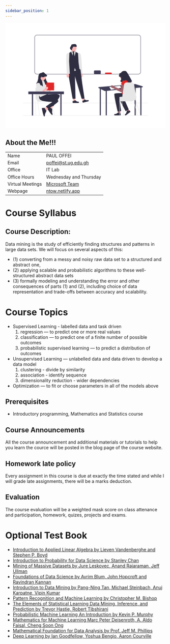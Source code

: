 ```yaml
---
sidebar_position: 1
---
```


![teach](../static/img/teach.png)


## About the Me!!!

|||
|-|-|
| Name | PAUL OFFEI |
| Email | poffei@st.ug.edu.gh |
| Office | IT Lab |
| Office Hours |Wednesday and Thursday |
| Virtual Meetings | [Microsoft Team](https://teams.microsoft.com/l/meetup-join/19%3A7-xuCiqCPhw1pf3Y4RrsQvmfyhewLatUPDmoJQX5rP41%40thread.tacv2/1691601593286?context=%7B%22Tid%22%3A%22941bbf5f-f2c0-4875-a24c-6907865d251a%22%2C%22Oid%22%3A%2254667e92-5810-4237-bb55-ea93bfbfee0c%22%7D) |
| Webpage | [ntow.netlify.app](https://ntow.netlify.app) |

# Course Syllabus
## Course Description:
Data mining is the study of efficiently finding structures and patterns in large data sets. We will focus on several aspects of this: 
* (1) converting from a messy and noisy raw data set to a structured and abstract one, 
* (2) applying scalable and probabilistic algorithms to these well-structured abstract data sets
* (3) formally modeling and understanding the error and other consequences of parts (1) and (2), including choice of data representation and trade-offs between accuracy and scalability. 

# Course Topics
* Supervised Learning - labelled data  and task driven
    1. regression — to predict one or more real values
    2. classification — to predict one of a finite number of possible outcomes
    3. probabilistic supervised learning — to predict a distribution of outcomes
* Unsupervised Learning — unlabelled data and data driven  to develop a data model
    1. clustering - divide by similarity
    2. association - identify sequence
    3. dimensionality reduction - wider dependencies
* Optimization — to fit or choose parameters in all of the models above


## Prerequisites
* Introductory programming, Mathematics and Statistics course


## Course Announcements
All the course announcement and additional materials or tutorials to help you learn the cource will be posted in the blog page of the course website. 


##  Homework late policy
Every assignment in this course is due at exactly the time stated and while I will
grade late assignments, there will be a marks deduction.

## Evaluation
The course evaluation will be a weighted mask score on class attenance and participation, homework, quizes, projects and exams.



# Optional Test Book
* [Introduction to Applied Linear Algebra by Lieven Vandenberghe and Stephen P. Boyd](#)
* [Introduction to Probability for Data Science by Stanley Chan](#)
* [Mining of Massive Datasets by Jure Leskovec, Anand Rajaraman, Jeff Ullman](#)
* [Foundations of Data Science by Avrim Blum, John Hopcroft and Ravindran Kannan](#)
* [Introduction to Data Mining by Pang-Ning Tan, Michael Steinbach, Anuj Karpatne, Vipin Kumar](#)
* [Pattern Recognition and Machine Learning by Christopher M. Bishop](#)
* [The Elements of Statistical Learning Data Mining, Inference, and Prediction by Trevor Hastie, Robert Tibshirani](#)
* [Probabilistic Machine Learning An Introduction by Kevin P. Murphy](#)
* [Mathematics for Machine Learning Marc Peter Deisenroth, A. Aldo Faisal, Cheng Soon Ong](#)
* [Mathematical Foundation for Data Analysis by Prof. Jeff M. Phillips](#)
* [Deep Learning by Ian Goodfellow, Yoshua Bengio, Aaron Courville](#)

